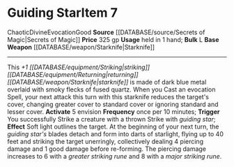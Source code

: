 ﻿---
base_item: '[[DATABASE/weapon/Starknife|Starknife]]'
bulk: L
id: '1059'
item_category: Weapons
item_subcategory: Specific Magic Weapons
level: '7'
name: Guiding Star
price: 325 gp
rarity: Common
school: Evocation
source: '[[DATABASE/source/Secrets of Magic|Secrets of Magic]]'
trait:
- '[[DATABASE/trait/Chaotic|Chaotic]]'
- '[[DATABASE/trait/Divine|Divine]]'
- '[[DATABASE/trait/Evocation|Evocation]]'
- '[[DATABASE/trait/Good|Good]]'
type: Item
usage: held in 1 hand

---
# Guiding Star<span class="item-type">Item 7</span>

<span class="item-trait">Chaotic</span><span class="item-trait">Divine</span><span class="item-trait">Evocation</span><span class="item-trait">Good</span>
**Source** [[DATABASE/source/Secrets of Magic|Secrets of Magic]] 
**Price** 325 gp
**Usage** held in 1 hand; **Bulk** L
**Base Weapon** [[DATABASE/weapon/Starknife|Starknife]]

---
This _+1 [[DATABASE/equipment/Striking|striking]] [[DATABASE/equipment/Returning|returning]] [[DATABASE/weapon/Starknife|starknife]]_ is made of dark blue metal overlaid with smoky flecks of fused quartz. When you Cast an evocation Spell, your next attack this turn with this starknife reduces the target's cover, changing greater cover to standard cover or ignoring standard and lesser cover.
**Activate** <span class="action-icon">5</span> envision **Frequency** once per 10 minutes; **Trigger** You successfully Strike a creature with a thrown Strike with _guiding star_; **Effect** Soft light outlines the target. At the beginning of your next turn, the _guiding star's_ blades detach and form into darts of starlight, flying up to 40 feet and striking the target unerringly, collectively dealing 4 piercing damage and 1 good damage before re-forming. The piercing damage increases to 6 with a _greater striking rune_ and 8 with a _major striking rune_.